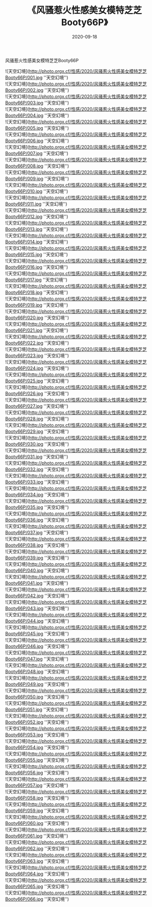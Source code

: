 ﻿---
layout: post
title:  《风骚惹火性感美女模特芝芝Booty66P》
date:   2020-09-18
img: http://photo.orgx.cf/性感/2020/风骚惹火性感美女模特芝芝Booty66P/000.jpg
tags: [美女, 性感, 泳衣]
---

风骚惹火性感美女模特芝芝Booty66P



![天空幻境](http://photo.orgx.cf/性感/2020/风骚惹火性感美女模特芝芝Booty66P/001.jpg ''天空幻境'') <br>
![天空幻境](http://photo.orgx.cf/性感/2020/风骚惹火性感美女模特芝芝Booty66P/002.jpg ''天空幻境'') <br>
![天空幻境](http://photo.orgx.cf/性感/2020/风骚惹火性感美女模特芝芝Booty66P/003.jpg ''天空幻境'') <br>
![天空幻境](http://photo.orgx.cf/性感/2020/风骚惹火性感美女模特芝芝Booty66P/004.jpg ''天空幻境'') <br>
![天空幻境](http://photo.orgx.cf/性感/2020/风骚惹火性感美女模特芝芝Booty66P/005.jpg ''天空幻境'') <br>
![天空幻境](http://photo.orgx.cf/性感/2020/风骚惹火性感美女模特芝芝Booty66P/006.jpg ''天空幻境'') <br>
![天空幻境](http://photo.orgx.cf/性感/2020/风骚惹火性感美女模特芝芝Booty66P/007.jpg ''天空幻境'') <br>
![天空幻境](http://photo.orgx.cf/性感/2020/风骚惹火性感美女模特芝芝Booty66P/008.jpg ''天空幻境'') <br>
![天空幻境](http://photo.orgx.cf/性感/2020/风骚惹火性感美女模特芝芝Booty66P/009.jpg ''天空幻境'') <br>
![天空幻境](http://photo.orgx.cf/性感/2020/风骚惹火性感美女模特芝芝Booty66P/010.jpg ''天空幻境'') <br>
![天空幻境](http://photo.orgx.cf/性感/2020/风骚惹火性感美女模特芝芝Booty66P/011.jpg ''天空幻境'') <br>
![天空幻境](http://photo.orgx.cf/性感/2020/风骚惹火性感美女模特芝芝Booty66P/012.jpg ''天空幻境'') <br>
![天空幻境](http://photo.orgx.cf/性感/2020/风骚惹火性感美女模特芝芝Booty66P/013.jpg ''天空幻境'') <br>
![天空幻境](http://photo.orgx.cf/性感/2020/风骚惹火性感美女模特芝芝Booty66P/014.jpg ''天空幻境'') <br>
![天空幻境](http://photo.orgx.cf/性感/2020/风骚惹火性感美女模特芝芝Booty66P/015.jpg ''天空幻境'') <br>
![天空幻境](http://photo.orgx.cf/性感/2020/风骚惹火性感美女模特芝芝Booty66P/016.jpg ''天空幻境'') <br>
![天空幻境](http://photo.orgx.cf/性感/2020/风骚惹火性感美女模特芝芝Booty66P/017.jpg ''天空幻境'') <br>
![天空幻境](http://photo.orgx.cf/性感/2020/风骚惹火性感美女模特芝芝Booty66P/018.jpg ''天空幻境'') <br>
![天空幻境](http://photo.orgx.cf/性感/2020/风骚惹火性感美女模特芝芝Booty66P/019.jpg ''天空幻境'') <br>
![天空幻境](http://photo.orgx.cf/性感/2020/风骚惹火性感美女模特芝芝Booty66P/020.jpg ''天空幻境'') <br>
![天空幻境](http://photo.orgx.cf/性感/2020/风骚惹火性感美女模特芝芝Booty66P/021.jpg ''天空幻境'') <br>
![天空幻境](http://photo.orgx.cf/性感/2020/风骚惹火性感美女模特芝芝Booty66P/022.jpg ''天空幻境'') <br>
![天空幻境](http://photo.orgx.cf/性感/2020/风骚惹火性感美女模特芝芝Booty66P/023.jpg ''天空幻境'') <br>
![天空幻境](http://photo.orgx.cf/性感/2020/风骚惹火性感美女模特芝芝Booty66P/024.jpg ''天空幻境'') <br>
![天空幻境](http://photo.orgx.cf/性感/2020/风骚惹火性感美女模特芝芝Booty66P/025.jpg ''天空幻境'') <br>
![天空幻境](http://photo.orgx.cf/性感/2020/风骚惹火性感美女模特芝芝Booty66P/026.jpg ''天空幻境'') <br>
![天空幻境](http://photo.orgx.cf/性感/2020/风骚惹火性感美女模特芝芝Booty66P/027.jpg ''天空幻境'') <br>
![天空幻境](http://photo.orgx.cf/性感/2020/风骚惹火性感美女模特芝芝Booty66P/028.jpg ''天空幻境'') <br>
![天空幻境](http://photo.orgx.cf/性感/2020/风骚惹火性感美女模特芝芝Booty66P/029.jpg ''天空幻境'') <br>
![天空幻境](http://photo.orgx.cf/性感/2020/风骚惹火性感美女模特芝芝Booty66P/030.jpg ''天空幻境'') <br>
![天空幻境](http://photo.orgx.cf/性感/2020/风骚惹火性感美女模特芝芝Booty66P/031.jpg ''天空幻境'') <br>
![天空幻境](http://photo.orgx.cf/性感/2020/风骚惹火性感美女模特芝芝Booty66P/032.jpg ''天空幻境'') <br>
![天空幻境](http://photo.orgx.cf/性感/2020/风骚惹火性感美女模特芝芝Booty66P/033.jpg ''天空幻境'') <br>
![天空幻境](http://photo.orgx.cf/性感/2020/风骚惹火性感美女模特芝芝Booty66P/034.jpg ''天空幻境'') <br>
![天空幻境](http://photo.orgx.cf/性感/2020/风骚惹火性感美女模特芝芝Booty66P/035.jpg ''天空幻境'') <br>
![天空幻境](http://photo.orgx.cf/性感/2020/风骚惹火性感美女模特芝芝Booty66P/036.jpg ''天空幻境'') <br>
![天空幻境](http://photo.orgx.cf/性感/2020/风骚惹火性感美女模特芝芝Booty66P/037.jpg ''天空幻境'') <br>
![天空幻境](http://photo.orgx.cf/性感/2020/风骚惹火性感美女模特芝芝Booty66P/038.jpg ''天空幻境'') <br>
![天空幻境](http://photo.orgx.cf/性感/2020/风骚惹火性感美女模特芝芝Booty66P/039.jpg ''天空幻境'') <br>
![天空幻境](http://photo.orgx.cf/性感/2020/风骚惹火性感美女模特芝芝Booty66P/040.jpg ''天空幻境'') <br>
![天空幻境](http://photo.orgx.cf/性感/2020/风骚惹火性感美女模特芝芝Booty66P/041.jpg ''天空幻境'') <br>
![天空幻境](http://photo.orgx.cf/性感/2020/风骚惹火性感美女模特芝芝Booty66P/042.jpg ''天空幻境'') <br>
![天空幻境](http://photo.orgx.cf/性感/2020/风骚惹火性感美女模特芝芝Booty66P/043.jpg ''天空幻境'') <br>
![天空幻境](http://photo.orgx.cf/性感/2020/风骚惹火性感美女模特芝芝Booty66P/044.jpg ''天空幻境'') <br>
![天空幻境](http://photo.orgx.cf/性感/2020/风骚惹火性感美女模特芝芝Booty66P/045.jpg ''天空幻境'') <br>
![天空幻境](http://photo.orgx.cf/性感/2020/风骚惹火性感美女模特芝芝Booty66P/046.jpg ''天空幻境'') <br>
![天空幻境](http://photo.orgx.cf/性感/2020/风骚惹火性感美女模特芝芝Booty66P/047.jpg ''天空幻境'') <br>
![天空幻境](http://photo.orgx.cf/性感/2020/风骚惹火性感美女模特芝芝Booty66P/048.jpg ''天空幻境'') <br>
![天空幻境](http://photo.orgx.cf/性感/2020/风骚惹火性感美女模特芝芝Booty66P/049.jpg ''天空幻境'') <br>
![天空幻境](http://photo.orgx.cf/性感/2020/风骚惹火性感美女模特芝芝Booty66P/050.jpg ''天空幻境'') <br>
![天空幻境](http://photo.orgx.cf/性感/2020/风骚惹火性感美女模特芝芝Booty66P/051.jpg ''天空幻境'') <br>
![天空幻境](http://photo.orgx.cf/性感/2020/风骚惹火性感美女模特芝芝Booty66P/052.jpg ''天空幻境'') <br>
![天空幻境](http://photo.orgx.cf/性感/2020/风骚惹火性感美女模特芝芝Booty66P/053.jpg ''天空幻境'') <br>
![天空幻境](http://photo.orgx.cf/性感/2020/风骚惹火性感美女模特芝芝Booty66P/054.jpg ''天空幻境'') <br>
![天空幻境](http://photo.orgx.cf/性感/2020/风骚惹火性感美女模特芝芝Booty66P/055.jpg ''天空幻境'') <br>
![天空幻境](http://photo.orgx.cf/性感/2020/风骚惹火性感美女模特芝芝Booty66P/056.jpg ''天空幻境'') <br>
![天空幻境](http://photo.orgx.cf/性感/2020/风骚惹火性感美女模特芝芝Booty66P/057.jpg ''天空幻境'') <br>
![天空幻境](http://photo.orgx.cf/性感/2020/风骚惹火性感美女模特芝芝Booty66P/058.jpg ''天空幻境'') <br>
![天空幻境](http://photo.orgx.cf/性感/2020/风骚惹火性感美女模特芝芝Booty66P/059.jpg ''天空幻境'') <br>
![天空幻境](http://photo.orgx.cf/性感/2020/风骚惹火性感美女模特芝芝Booty66P/060.jpg ''天空幻境'') <br>
![天空幻境](http://photo.orgx.cf/性感/2020/风骚惹火性感美女模特芝芝Booty66P/061.jpg ''天空幻境'') <br>
![天空幻境](http://photo.orgx.cf/性感/2020/风骚惹火性感美女模特芝芝Booty66P/062.jpg ''天空幻境'') <br>
![天空幻境](http://photo.orgx.cf/性感/2020/风骚惹火性感美女模特芝芝Booty66P/063.jpg ''天空幻境'') <br>
![天空幻境](http://photo.orgx.cf/性感/2020/风骚惹火性感美女模特芝芝Booty66P/064.jpg ''天空幻境'') <br>
![天空幻境](http://photo.orgx.cf/性感/2020/风骚惹火性感美女模特芝芝Booty66P/065.jpg ''天空幻境'') <br>
![天空幻境](http://photo.orgx.cf/性感/2020/风骚惹火性感美女模特芝芝Booty66P/066.jpg ''天空幻境'') <br>
